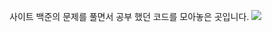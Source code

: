 사이트 백준의 문제를 풀면서 공부 했던 코드를 모아놓은 곳입니다.
<img src="https://img.shields.io/badge/Python-3776AB?style=for-the-badge&logo=Python&logoColor=white">
